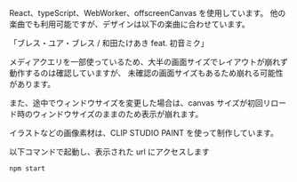 React、typeScript、WebWorker、offscreenCanvas を使用しています。
他の楽曲でも利用可能ですが、デザインは以下の楽曲に合わせています。

「ブレス・ユア・ブレス / 和田たけあき feat. 初音ミク」


メディアクエリを一部使っているため、大半の画面サイズでレイアウトが崩れず動作するのは確認していますが、
未確認の画面サイズもあるため崩れる可能性があります。

また、途中でウィンドウサイズを変更した場合は、canvas サイズが初回リロード時のウィンドウサイズのままのため表示が崩れます。

イラストなどの画像素材は、CLIP STUDIO PAINT を使って制作しています。

以下コマンドで起動し、表示された url にアクセスします
```sh
npm start
```
